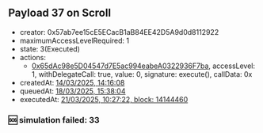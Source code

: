 ## Payload 37 on Scroll

- creator: 0x57ab7ee15cE5ECacB1aB84EE42D5A9d0d8112922
- maximumAccessLevelRequired: 1
- state: 3(Executed)
- actions:
  - [0x65dAc98e5D04547d7E5ac994eabeA0322936F7ba](https://scrollscan.com/tx/0x65dAc98e5D04547d7E5ac994eabeA0322936F7ba), accessLevel: 1, withDelegateCall: true, value: 0, signature: execute(), callData: 0x
- createdAt: [14/03/2025, 14:16:08](https://scrollscan.com/tx/0x9ea8d9460e10415f6335bde6461bf7fad8aec7f8892dc4da7e166711ef874c35)
- queuedAt: [18/03/2025, 15:38:04](https://scrollscan.com/tx/0x317f66034ca01234f2b3786e9c9f0b9fe6e0f2f18c4db791817d259d46f64c6d)
- executedAt: [21/03/2025, 10:27:22, block: 14144460](https://scrollscan.com/tx/0x5d82df9b882fc5be3af21ecbae6eeb2425bd4825cc58a7d1b9daaae20db27beb)

### :sos: simulation failed: 33
